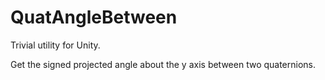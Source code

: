 # QuatAngleBetween
Trivial utility for Unity.

Get the signed projected angle about the y axis between two quaternions.
